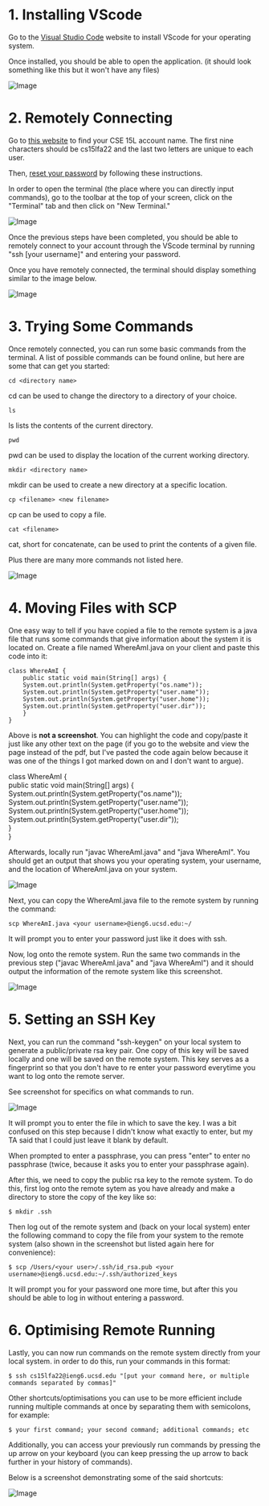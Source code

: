 # 1. Installing VScode

Go to the [Visual Studio Code](https://code.visualstudio.com/) website to install VScode for your operating system.

Once installed, you should be able to open the application. (it should look something like this but it won't have any files)

![Image](./week%201/installingvscode.png)

# 2. Remotely Connecting
Go to [this website](https://sdacs.ucsd.edu/~icc/index.php) to find your CSE 15L account name. The first nine characters should be cs15lfa22 and the last two letters are unique to each user.

Then, [reset your password](https://docs.google.com/document/d/1hs7CyQeh-MdUfM9uv99i8tqfneos6Y8bDU0uhn1wqho/edit) by following these instructions.



In order to open the terminal (the place where you can directly input commands), go to the toolbar at the top of your screen, click on the "Terminal" tab and then click on "New Terminal."

![Image](./week%201/openterminal.png)

Once the previous steps have been completed, you should be able to remotely connect to your account through the VScode terminal by running "ssh [your username]" and entering your password.

Once you have remotely connected, the terminal should display something similar to the image below.

![Image](./week%201/remotelyconnecting.png)

# 3. Trying Some Commands
Once remotely connected, you can run some basic commands from the terminal. A list of possible commands can be found online, but here are some that can get you started:

    cd <directory name>

cd can be used to change the directory to a directory of your choice.

    ls

ls lists the contents of the current directory.

    pwd

pwd can be used to display the location of the current working directory.

    mkdir <directory name>

mkdir can be used to create a new directory at a specific location.

    cp <filename> <new filename>

cp can be used to copy a file.

    cat <filename>

cat, short for concatenate, can be used to print the contents of a given file.

Plus there are many more commands not listed here.

![Image](./week%201/tryingsomecommands.png)

# 4. Moving Files with SCP
One easy way to tell if you have copied a file to the remote system is a java file that runs some commands that give information about the system it is located on. Create a file named WhereAmI.java on your client and paste this code into it:

    class WhereAmI {
        public static void main(String[] args) {
        System.out.println(System.getProperty("os.name"));
        System.out.println(System.getProperty("user.name"));
        System.out.println(System.getProperty("user.home"));
        System.out.println(System.getProperty("user.dir"));
        }
    }

Above is **not a screenshot**. You can highlight the code and copy/paste it just like any other text on the page (if you go to the website and view the page instead of the pdf, but I've pasted the code again below because it was one of the things I got marked down on and I don't want to argue).

class WhereAmI {  
public static void main(String[] args) {  
System.out.println(System.getProperty("os.name"));  
System.out.println(System.getProperty("user.name"));  
System.out.println(System.getProperty("user.home"));  
System.out.println(System.getProperty("user.dir"));  
}  
}

Afterwards, locally run "javac WhereAmI.java" and "java WhereAmI". You should get an output that shows you your operating system, your username, and the location of WhereAmI.java on your system.

![Image](./week%201/movingfileswithscp.png)

Next, you can copy the WhereAmI.java file to the remote system by running the command:

    scp WhereAmI.java <your username>@ieng6.ucsd.edu:~/

It will prompt you to enter your password just like it does with ssh.

Now, log onto the remote system. Run the same two commands in the previous step ("javac WhereAmI.java" and "java WhereAmI") and it should output the information of the remote system like this screenshot.

![Image](./week%201/movingfileswithscp2.png)

# 5. Setting an SSH Key
Next, you can run the command "ssh-keygen" on your local system to generate a public/private rsa key pair. One copy of this key will be saved locally and one will be saved on the remote system. This key serves as a fingerprint so that you don't have to re enter your password everytime you want to log onto the remote server.

See screenshot for specifics on what commands to run.

![Image](./week%201/settingansshkey.png)

It will prompt you to enter the file in which to save the key. I was a bit confused on this step because I didn't know what exactly to enter, but my TA said that I could just leave it blank by default.

When prompted to enter a passphrase, you can press "enter" to enter no passphrase (twice, because it asks you to enter your passphrase again).

After this, we need to copy the public rsa key to the remote system. To do this, first log onto the remote sytem as you have already and make a directory to store the copy of the key like so:

    $ mkdir .ssh

Then log out of the remote system and (back on your local system) enter the following command to copy the file from your system to the remote system (also shown in the screenshot but listed again here for convenience):

    $ scp /Users/<your user>/.ssh/id_rsa.pub <your username>@ieng6.ucsd.edu:~/.ssh/authorized_keys

It will prompt you for your password one more time, but after this you should be able to log in without entering a password.

# 6. Optimising Remote Running
Lastly, you can now run commands on the remote system directly from your local system. in order to do this, run your commands in this format:

    $ ssh cs15lfa22@ieng6.ucsd.edu "[put your command here, or multiple commands separated by commas]"

Other shortcuts/optimisations you can use to be more efficient include running multiple commands at once by separating them with semicolons, for example:

    $ your first command; your second command; additional commands; etc

Additionally, you can access your previously run commands by pressing the up arrow on your keyboard (you can keep pressing the up arrow to back further in your history of commands).

Below is a screenshot demonstrating some of the said shortcuts:

![Image](./week%201/optimisingremoterunning.png)